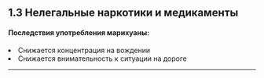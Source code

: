 ## 1.3 Нелегальные наркотики и медикаменты

#### Последствия употребления марихуаны:
<li>Снижается концентрация на вождении</li>
<li>Снижается внимательность к ситуации на дороге</li>

---

